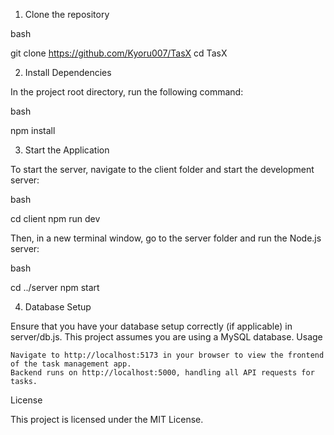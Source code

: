 1. Clone the repository

bash

git clone https://github.com/Kyoru007/TasX
cd TasX

2. Install Dependencies

In the project root directory, run the following command:

bash

npm install

3. Start the Application

To start the server, navigate to the client folder and start the development server:

bash

cd client
npm run dev

Then, in a new terminal window, go to the server folder and run the Node.js server:

bash

cd ../server
npm start

4. Database Setup

Ensure that you have your database setup correctly (if applicable) in server/db.js. This project assumes you are using a MySQL database.
Usage

    Navigate to http://localhost:5173 in your browser to view the frontend of the task management app.
    Backend runs on http://localhost:5000, handling all API requests for tasks.

License

This project is licensed under the MIT License.